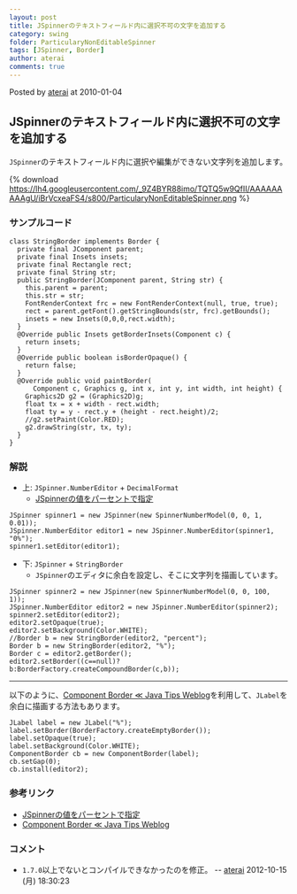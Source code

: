 ```yaml
---
layout: post
title: JSpinnerのテキストフィールド内に選択不可の文字を追加する
category: swing
folder: ParticularyNonEditableSpinner
tags: [JSpinner, Border]
author: aterai
comments: true
---
```


Posted by [aterai](http://terai.xrea.jp/aterai.html) at 2010-01-04

## JSpinnerのテキストフィールド内に選択不可の文字を追加する
`JSpinner`のテキストフィールド内に選択や編集ができない文字列を追加します。


{% download https://lh4.googleusercontent.com/_9Z4BYR88imo/TQTQ5w9QfII/AAAAAAAAAgU/iBrVcxeaFS4/s800/ParticularyNonEditableSpinner.png %}

### サンプルコード
<pre class="prettyprint"><code>class StringBorder implements Border {
  private final JComponent parent;
  private final Insets insets;
  private final Rectangle rect;
  private final String str;
  public StringBorder(JComponent parent, String str) {
    this.parent = parent;
    this.str = str;
    FontRenderContext frc = new FontRenderContext(null, true, true);
    rect = parent.getFont().getStringBounds(str, frc).getBounds();
    insets = new Insets(0,0,0,rect.width);
  }
  @Override public Insets getBorderInsets(Component c) {
    return insets;
  }
  @Override public boolean isBorderOpaque() {
    return false;
  }
  @Override public void paintBorder(
      Component c, Graphics g, int x, int y, int width, int height) {
    Graphics2D g2 = (Graphics2D)g;
    float tx = x + width - rect.width;
    float ty = y - rect.y + (height - rect.height)/2;
    //g2.setPaint(Color.RED);
    g2.drawString(str, tx, ty);
  }
}
</code></pre>

### 解説
- 上: `JSpinner.NumberEditor` + `DecimalFormat`
    - [JSpinnerの値をパーセントで指定](http://terai.xrea.jp/Swing/NumberEditor.html)

<!-- dummy comment line for breaking list -->

<pre class="prettyprint"><code>JSpinner spinner1 = new JSpinner(new SpinnerNumberModel(0, 0, 1, 0.01));
JSpinner.NumberEditor editor1 = new JSpinner.NumberEditor(spinner1, "0%");
spinner1.setEditor(editor1);
</code></pre>

- 下: `JSpinner` + `StringBorder`
    - `JSpinner`のエディタに余白を設定し、そこに文字列を描画しています。

<!-- dummy comment line for breaking list -->

<pre class="prettyprint"><code>JSpinner spinner2 = new JSpinner(new SpinnerNumberModel(0, 0, 100, 1));
JSpinner.NumberEditor editor2 = new JSpinner.NumberEditor(spinner2);
spinner2.setEditor(editor2);
editor2.setOpaque(true);
editor2.setBackground(Color.WHITE);
//Border b = new StringBorder(editor2, "percent");
Border b = new StringBorder(editor2, "%");
Border c = editor2.getBorder();
editor2.setBorder((c==null)?b:BorderFactory.createCompoundBorder(c,b));
</code></pre>

- - - -
以下のように、[Component Border ≪ Java Tips Weblog](http://tips4java.wordpress.com/2009/09/27/component-border/)を利用して、`JLabel`を余白に描画する方法もあります。

<pre class="prettyprint"><code>JLabel label = new JLabel("%");
label.setBorder(BorderFactory.createEmptyBorder());
label.setOpaque(true);
label.setBackground(Color.WHITE);
ComponentBorder cb = new ComponentBorder(label);
cb.setGap(0);
cb.install(editor2);
</code></pre>

### 参考リンク
- [JSpinnerの値をパーセントで指定](http://terai.xrea.jp/Swing/NumberEditor.html)
- [Component Border ≪ Java Tips Weblog](http://tips4java.wordpress.com/2009/09/27/component-border/)

<!-- dummy comment line for breaking list -->

### コメント
- `1.7.0`以上でないとコンパイルできなかったのを修正。 -- [aterai](http://terai.xrea.jp/aterai.html) 2012-10-15 (月) 18:30:23

<!-- dummy comment line for breaking list -->

